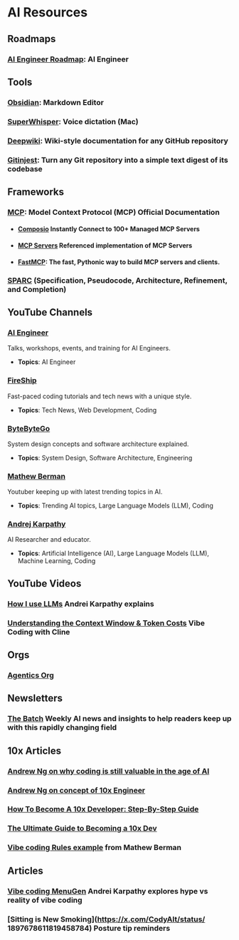 # AI Resources

## Roadmaps
### [AI Engineer Roadmap](https://roadmap.sh/ai-engineer/): AI Engineer

## Tools
### [Obsidian](https://obsidian.md/): Markdown Editor
### [SuperWhisper](https://superwhisper.com/): Voice dictation (Mac)
### [Deepwiki](https://deepwiki.com/): Wiki-style documentation for any GitHub repository
### [Gitinjest](https://gitingest.com/): Turn any Git repository into a simple text digest of its codebase

## Frameworks
### [MCP](https://modelcontextprotocol.io/introduction): Model Context Protocol (MCP) Official Documentation

 * #### [Composio](https://mcp.composio.dev/) Instantly Connect to 100+ Managed MCP Servers

* #### [MCP Servers](https://github.com/modelcontextprotocol/servers) Referenced implementation of MCP Servers

 * #### [FastMCP](https://github.com/jlowin/fastmcp): The fast, Pythonic way to build MCP servers and clients.

### [SPARC](https://gist.github.com/ruvnet/27ee9b1dc01eec69bc270e2861aa2c05) (Specification, Pseudocode, Architecture, Refinement, and Completion)


## YouTube Channels

### [AI Engineer](https://www.youtube.com/@aiDotEngineer)
Talks, workshops, events, and training for AI Engineers. 
- **Topics**: AI Engineer

### [FireShip](https://www.youtube.com/c/FireShip)
Fast-paced coding tutorials and tech news with a unique style.
- **Topics**: Tech News, Web Development, Coding

### [ByteByteGo](https://www.youtube.com/c/ByteByteGo)
System design concepts and software architecture explained.
- **Topics**: System Design, Software Architecture, Engineering

### [Mathew Berman](https://www.youtube.com/@matthew_berman)
Youtuber keeping up with latest trending topics in AI.
- **Topics**: Trending AI topics, Large Language Models (LLM), Coding 

### [Andrej Karpathy](https://www.youtube.com/@AndrejKarpathy)
AI Researcher and educator.
- **Topics**: Artificial Intelligence (AI), Large Language Models (LLM), Machine Learning, Coding 

## YouTube Videos
### [How I use LLMs](https://www.youtube.com/watch?v=EWvNQjAaOHw&t=1414s) Andrei Karpathy explains

### [Understanding the Context Window & Token Costs](https://www.youtube.com/watch?v=Z0GWWTHpcik) Vibe Coding with Cline

## Orgs
### [Agentics Org](http://agentics.org)

## Newsletters
### [The Batch](https://www.deeplearning.ai/the-batch/) Weekly AI news and insights to help readers keep up with this rapidly changing field

## 10x Articles
### [Andrew Ng on why coding is still valuable in the age of AI](https://www.deeplearning.ai/the-batch/issue-292/) 

### [Andrew Ng on concept of 10x Engineer](https://www.linkedin.com/posts/andrewyng_a-10x-engineer-a-widely-accepted-concept-activity-7293685385631539201-GvfA/) 

### [How To Become A 10x Developer: Step-By-Step Guide](https://zerotomastery.io/blog/how-to-become-a-10x-developer/) 

### [The Ultimate Guide to Becoming a 10x Dev](https://www.fromthetrenches.dev/p/16-ways-to-become-100x-dev) 

### [Vibe coding Rules example](https://gist.github.com/mberman84/a283d5e59bddfd7133ab74b62da9d7b9) from Mathew Berman

## Articles

### [Vibe coding MenuGen](https://karpathy.bearblog.dev/vibe-coding-menugen/) Andrei Karpathy explores hype vs reality of vibe coding

### [Sitting is New Smoking](https://x.com/CodyAlt/status/ 1897678611819458784) Posture tip reminders


